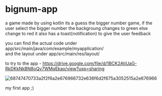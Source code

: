 # bignum-app
a game made by using kotlin
its a guess the bigger number game, if the user select the bigger number the backgroung changes to green else change to red
it also has a toast(notification) to give the user feedback

you can find the actual code under app/src/main/java/com/example/myapplication/  
and the layout under app/src/main/res/layout/

to try to the app - https://drive.google.com/file/d/1BCK2AtjUaG-RkDKkNkBN8oQv7WMqEkao/view?usp=sharing 

![68747470733a2f2f6a2e676966732e636f6d2f675a3052515a2e676966](https://user-images.githubusercontent.com/87580981/161917143-c498cf1a-50ce-44b6-882d-eeec58137892.gif)


my first app ;)
